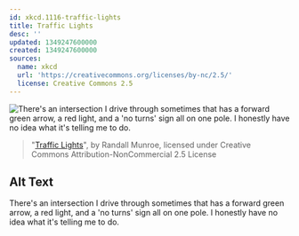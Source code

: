 ```yaml
---
id: xkcd.1116-traffic-lights
title: Traffic Lights
desc: ''
updated: 1349247600000
created: 1349247600000
sources:
  name: xkcd
  url: 'https://creativecommons.org/licenses/by-nc/2.5/'
  license: Creative Commons 2.5
---
```

![There's an intersection I drive through sometimes that has a forward green arrow, a red light, and a 'no turns' sign all on one pole. I honestly have no idea what it's telling me to do.](https://imgs.xkcd.com/comics/traffic_lights.gif)
> "[Traffic Lights](https://xkcd.com/1116/)", by Randall Munroe, licensed under Creative Commons Attribution-NonCommercial 2.5 License

## Alt Text
There's an intersection I drive through sometimes that has a forward green arrow, a red light, and a 'no turns' sign all on one pole. I honestly have no idea what it's telling me to do.
